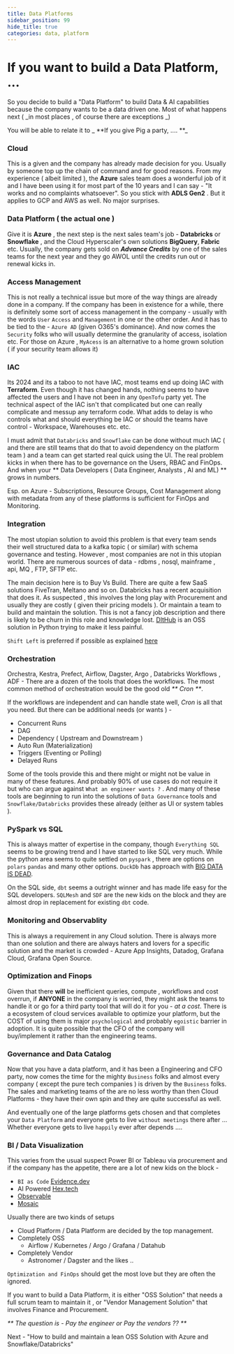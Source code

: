 ```yaml
---
title: Data Platforms
sidebar_position: 99
hide_title: true
categories: data, platform
---
```

# If you want to build a Data Platform, ...

So you decide to build a "Data Platform" to build Data & AI capabilities because the company wants to be a data driven one. Most of what happens next  ( _in most places , of course there are exceptions _)

You will be able to relate it to _ **If you give Pig a party, .... **_

### Cloud
This is a given and the company has already made decision for you. Usually by someone top up the chain of command and for good reasons. From my experience ( albeit limited ), the **Azure** sales team does a wonderful job of it and I have been using it for most part of the 10 years and I can say - "It works and no complaints whatsoever". So you stick with **ADLS Gen2** . But it applies to GCP and AWS as well. No major surprises.

### Data Platform ( the actual one )
Give it is **Azure** , the next step is the next sales team's job - **Databricks** or **Snowflake** , and the Cloud Hyperscaler's own solutions **BigQuery**, **Fabric** etc. Usually, the company gets sold on _**Advance Credits**_ by one of the sales teams for the next year and they go AWOL until the credits run out or renewal kicks in.

### Access Management
This is not really a technical issue but more of the way things are already done in a company. If the company has been in existence for a while, there is definitely some sort of access management in the company - usually with the words `User` `Access` and `Management` in one or the other order. And it has to be tied to the - `Azure AD`  (given O365's dominance).  And now comes the `Security` folks who will usually determine the granularity of access, isolation etc. For those on Azure , `MyAcess` is an alternative to a home grown solution ( if your security team allows it)

### IAC
Its 2024 and its a taboo to not have IAC, most teams end up doing IAC with **Terraform**. Even though it has changed hands, nothing seems to have affected the users and I have not been in any `OpenTofu` party yet. The technical aspect of the IAC isn't that complicated but one can really complicate and messup any terraform code. What adds to delay is who controls what and should everything be IAC or should the teams have control - Workspace, Warehouses etc. etc.

I must admit that `Databricks` and `Snowflake` can be done without much IAC ( and there are still teams that do that to avoid dependency on the platform team ) and a team can get started real quick using the UI. The real problem kicks in when there has to be governance on the Users, RBAC and FinOps. And when your ** Data Developers ( Data Engineer, Analysts , AI and ML) ** grows in numbers.

Esp. on Azure - Subscriptions, Resource Groups, Cost Management along with metadata from any of these platforms is sufficient for FinOps and Monitoring.

### Integration

The most utopian solution to avoid this problem is that every team sends their well structured data to a kafka topic ( or similar) with schema governance and testing. However , most companies are not in this utopian world. There are numerous sources of data - rdbms , nosql, mainframe , api, MQ , FTP, SFTP etc. 

The main decision here is to Buy Vs Build. There are quite a few SaaS solutions FiveTran, Meltano and so on. Databricks has a recent acquisition that does it. As suspected , this involves the long play with Procurement and usually they are costly ( given their pricing models ). Or maintain a team to build and maintain the solution. This is not a fancy job description and there is likely to be churn in this role and knowledge lost.  [DltHub](https://www.dlthub.com) is an OSS solution in Python trying to make it less painful.

`Shift Left` is preferred if possible as explained [here](https://www.youtube.com/watch?v=FiZmyl1Npg0) 

### Orchestration

Orchestra, Kestra, Prefect, Airflow, Dagster, Argo , Databricks Workflows , ADF - There are a dozen of the tools that does the workflows. The most common method of orchestration would be the good old _** Cron **_. 

If the workflows are independent and can handle state well, _Cron_ is all that you need. But there can be additional needs (or wants ) -
* Concurrent Runs
* DAG
* Dependency ( Upstream and Downstream )
* Auto Run (Materialization)
* Triggers (Eventing or Polling)
* Delayed Runs

Some of the tools provide this and there might or might not be value in many of these features. And probably 90% of use cases do not require it but who can argue against `What an engineer wants ?` . And many of these tools are beginning to run into the solutions of `Data Governance` tools and `Snowflake/Databricks` provides these already (either as UI or system tables ).

### PySpark vs SQL

This is always matter of expertise in the company, though `Everything SQL` seems to be growing trend and I have started to like SQL very much. While the python area seems to quite settled on `pyspark` , there are options on `polars` `pandas` and many other options. `DuckDb` has approach with [BIG DATA IS DEAD](https://motherduck.com/blog/big-data-is-dead/).

On the SQL side, `dbt` seems a outright winner and has made life easy for the SQL developers. `SQLMesh` and `SDF` are the new kids on the block and they are almost drop in replacement for existing `dbt` code.

### Monitoring and Observablity

This is always a requirement in any Cloud solution. There is always more than one solution and there are always haters and lovers for a specific solution and the market is crowded - Azure App Insights, Datadog, Grafana Cloud, Grafana Open Source.

### Optimization and Finops

Given that there **will** be inefficient queries, compute , workflows and cost overrun, if **ANYONE** in the company is worried, they might ask the teams to handle it or go for a third party tool that will do it for you - _at a cost_. There is a ecosystem of cloud services available to optimize your platform, but the COST of using them is major `psychological` and probably `egoistic` barrier in adoption. It is quite possible that the CFO of the company will buy/implement it rather than the engineering teams.

### Governance and Data Catalog 

Now that you have a data platform, and it has been a Engineering and CFO party, now comes the time for the mighty `Business` folks and almost every company ( except the pure tech companies ) is driven by the `Business` folks. The sales and marketing teams of the are no less worthy than then Cloud Platforms - they have their own spin and they are quite successful as well. 


And eventually one of the large platforms gets chosen and that completes your `Data Platform` and everyone gets to live `without meetings` there after ... Whether everyone gets to live `happily` ever after depends .... 

### BI / Data Visualization
This varies from the usual suspect Power BI or Tableau via procurement and if the company has the appetite, there are a lot of new kids on the block - 

* `BI as Code`  [Evidence.dev](https://evidence.dev) 
* AI Powered  [Hex.tech](https://hex.tech)
* [Observable](https://observablehq.com/) 
* [Mosaic](https://idl.uw.edu/mosaic/)

Usually there are two kinds of setups 

* Cloud Platform / Data Platform are decided by the top management.
* Completely OSS
    * Airflow / Kubernetes / Argo / Grafana / Datahub
* Completely Vendor
    * Astronomer / Dagster and the likes ..

`Optimization and FinOps` should get the most love but they are often the ignored.

If you want to build a Data Platform, it is either "OSS Solution"  that needs a full scrum team to maintain it , or "Vendor Management Solution" that involves Finance and Procurement.

_** The question is - Pay the engineer or Pay the vendors ?? **_


Next  - "How to build and maintain a lean OSS Solution with Azure and Snowflake/Databricks"